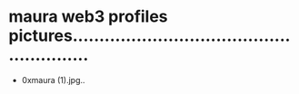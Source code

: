 # maura web3 profiles pictures........................................................
- 0xmaura (1).jpg..
